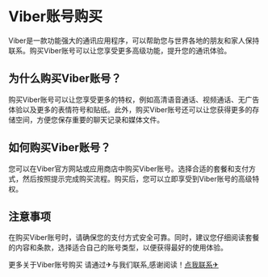 # Viber账号购买

Viber是一款功能强大的通讯应用程序，可以帮助您与世界各地的朋友和家人保持联系。购买Viber账号可以让您享受更多高级功能，提升您的通讯体验。

## 为什么购买Viber账号？

购买Viber账号可以让您享受更多的特权，例如高清语音通话、视频通话、无广告体验以及更多的表情符号和贴纸。此外，购买Viber账号还可以让您获得更多的存储空间，方便您保存重要的聊天记录和媒体文件。

## 如何购买Viber账号？

您可以在Viber官方网站或应用商店中购买Viber账号。选择合适的套餐和支付方式，然后按照提示完成购买流程。购买后，您可以立即享受到Viber账号的高级特权。

## 注意事项

在购买Viber账号时，请确保您的支付方式安全可靠。同时，建议您仔细阅读套餐的内容和条款，选择适合自己的账号类型，以便获得最好的使用体验。

更多关于Viber账号购买 请通过✈与我们联系,感谢阅读！[点我联系✈](https://pro.G208.com)